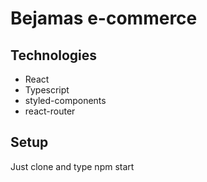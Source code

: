 # Bejamas e-commerce

## Technologies
* React
* Typescript
* styled-components
* react-router

## Setup
Just clone and type npm start
